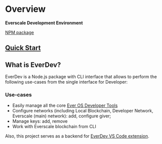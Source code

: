 # Overview

**Everscale Development Environment**

[NPM package](https://www.npmjs.com/package/everdev)

## [Quick Start](../../../../../develop/sdk-tools/everdev/guides/quick-start.md)

## What is EverDev?

EverDev is a Node.js package with CLI interface that allows to perform the following use-cases from the single interface for Developer:

### Use-cases

* Easily manage all the core [Ever OS Developer Tools](../../../../../arch/06-ever-os.md)
* Configure networks (including Local Blockchain, Developer Network, Everscale (main) network): add, configure giver;
* Manage keys: add, remove
* Work with Everscale blockchain from CLI

Also, this project serves as a backend for [EverDev VS Code extension](https://github.com/tonlabs/everdev-vscode).
